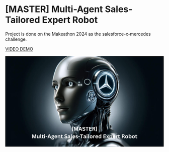 # [MASTER] Multi-Agent Sales-Tailored Expert Robot 

Project is done on the Makeathon 2024 as the salesforce-x-mercedes challenge.

[VIDEO DEMO](https://www.youtube.com/watch?v=I4CtUG7kDtQ)

![Logo](data/master.png)
